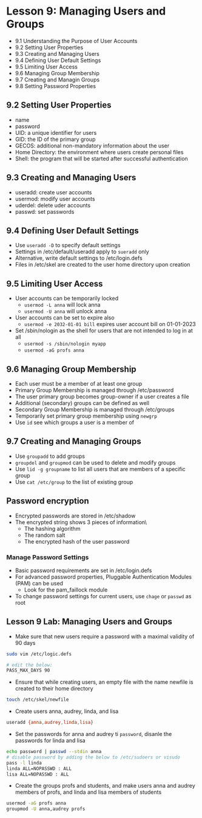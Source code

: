 # Lesson 9: Managing Users and Groups
- 9.1 Understanding the Purpose of User Accounts
- 9.2 Setting User Properties
- 9.3 Creating and Managing Users
- 9.4 Defining User Default Settings
- 9.5 Limiting User Access
- 9.6 Managing Group Membership
- 9.7 Creating and Managin Groups
- 9.8 Setting Password Properties

## 9.2 Setting User Properties
- name
- password
- UID: a unique identifier for users
- GID: the ID of the primary group
- GECOS: additional non-mandatory information about the user
- Home Directory: the environment where users create personal files
- Shell: the program that will be started after successful authentication

## 9.3 Creating and Managing Users
- useradd: create user accounts
- usermod: modify user accounts
- uderdel: delete uder accounts
- passwd: set passwords

## 9.4 Defining User Default Settings
- Use `useradd -D` to specify default settings
- Settings in /etc/default/useradd apply to `sueradd` only
- Alternative, write default settings to /etc/login.defs
- Files in /etc/skel are created to the user home directory upon creation

## 9.5 Limiting User Access
- User accounts can be temporarily locked
    - `usermod -L anna` will lock anna
    - `usermod -U anna` will unlock anna
- User accounts can be set to expire also
    - `usermod -e 2032-01-01 bill` expires user account bill on 01-01-2023
- Set /sbin/nologin as the shell for users that are not intended to log in at all
    - `usermod -s /sbin/nologin myapp`
   - `usermod -aG profs anna` 

## 9.6 Managing Group Membership
- Each user must be a member of at least one group
- Primary Group Membership is managed through /etc/password
- The user primary group becomes group-owner if a user creates a file
- Additional (secondary) groups can be defined as well
- Secondary Group Membership is managed through /etc/groups
- Temporarily set primary group membership using `newgrp`
- Use `id` see which groups a user is a member of

## 9.7 Creating and Managing Groups
- Use `groupadd` to add groups
- `groupdel` and `groupmod` can be used to delete and modify groups
- Use `lid -g groupname` to list all users that are members of a specific group
- Use `cat /etc/group` to the list of existing group

## Password encryption
- Encrypted passwords are stored in /etc/shadow
- The encrypted string shows 3 pieces of information\
    - The hashing algorithm
    - The random salt
    - The encrypted hash of the user password

### Manage Password Settings
- Basic password requirements are set in /etc/login.defs
- For advanced password properties, Pluggable Authentication Modules (PAM) can be used
    - Look for the pam_faillock module
- To change password settings for current users, use `chage` or `passwd` as root

## Lesson 9 Lab: Managing Users and Groups
- Make sure that new users require a password with a maximal validity of 90 days
```bash
sudo vim /etc/logic.defs

# edit the below:
PASS_MAX_DAYS 90
```
- Ensure that while creating users, an empty file with the name newfile is created to their home directory

```bash
touch /etc/skel/newfile
```

- Create users anna, audrey, linda, and lisa

```bash
useradd {anna,audrey,linda,lisa}
```

- Set the passwords for anna and audrey ti `password`, disanle the passwords for linda and lisa

```bash
echo password | passwd --stdin anna
# disable password by adding the below to /etc/sudoers or visudo
pass -l linda
linda ALL=NOPASSWD : ALL
lisa ALL=NOPASSWD : ALL
```

- Create the groups profs and students, and make users anna and audrey members of profs, and linda and lisa members of students

```bash
usermod -aG profs anna
groupmod -U anna,audrey profs
```